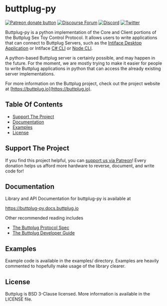 # buttplug-py

[![Patreon donate button](https://img.shields.io/badge/patreon-donate-yellow.svg)](https://www.patreon.com/qdot)
[![Discourse Forum](https://img.shields.io/badge/discourse-forum-blue.svg)](https://metafetish.club)
[![Discord](https://img.shields.io/discord/353303527587708932.svg?logo=discord)](https://discord.buttplug.io)
[![Twitter](https://img.shields.io/twitter/follow/buttplugio.svg?style=social&logo=twitter)](https://twitter.com/buttplugio)

Buttplug-py is a python implementation of the Core and Client portions
of the Buttplug Sex Toy Control Protocol. It allows users to write
applications that can connect to Buttplug Servers, such as the
[Intiface Desktop
Application](https://github.com/intiface/intiface-desktop) or Intiface
[C# CLI](https://github.com/intiface/intiface-cli-csharp) or [Node
CLI](https://github.com/intiface/intiface-cli-node).

A python-based Buttplug server is certainly possible, and may happen
in the future. For the moment, we are mostly trying to make it easier
for people to write Buttplug applications in python that can access
the already existing server implementations.

For more information on the Buttplug project, check out the project
website at [https://buttplug.io](https://buttplug.io).

## Table Of Contents

- [Support The Project](#support-the-project)
- [Documentation](#documentation)
- [Examples](#examples)
- [License](#license)

## Support The Project

If you find this project helpful, you can [support us via
Patreon](http://patreon.com/qdot)! Every donation helps us afford more
hardware to reverse, document, and write code for!

## Documentation

Library and API Documentation for buttplug-py is available at

https://buttplug-py.docs.buttplug.io

Other recommended reading includes

- [The Buttplug Protocol Spec](https://buttplug-spec.docs.buttplug.io)
- [The Buttplug Developer Guide](https://buttplug-developer-guide.docs.buttplug.io)

## Examples

Example code is available in the examples/ directory. Examples are
heavily commented to hopefully make usage of the library clearer.

## License

Buttplug is BSD 3-Clause licensed. More information is available in
the LICENSE file.
